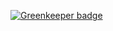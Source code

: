 
[![Greenkeeper badge](https://badges.greenkeeper.io/victorvuelma/node-smarttraffic-server.svg)](https://greenkeeper.io/)
